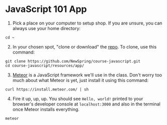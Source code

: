 # JavaScript 101 App

1. Pick a place on your computer to setup shop. If you are unsure, you can always use your home 
   directory:

  ```
  cd ~
  ```

2. In your chosen spot, "clone or download" the [repo](https://github.com/NewSpring/course-javascript). To clone, use 
   this command: 

  ```
  git clone https://github.com/NewSpring/course-javascript.git
  cd course-javascript/resources/app/
  ```
  
3. [Meteor](https://www.meteor.com/) is a JavaScript framework we'll use in the class. Don't worry too much about what 
   Meteor is yet, just install it using this command:
  
  ```
  curl https://install.meteor.com/ | sh
  ```
  
4. Fire it up, up, up. You should see `Hello, world!` printed to your browser's developer console at `localhost:3000` 
   and also in the terminal once Meteor installs everything.
  
  ```
  meteor
  ```
